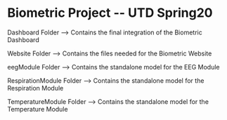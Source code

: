 # Biometric Project -- UTD Spring20

Dashboard Folder --> Contains the final integration of the Biometric Dashboard

Website Folder --> Contains the files needed for the Biometric Website

eegModule Folder --> Contains the standalone model for the EEG Module

RespirationModule Folder --> Contains the standalone model for the Respiration Module

TemperatureModule Folder --> Contains the standalone model for the Temperature Module
